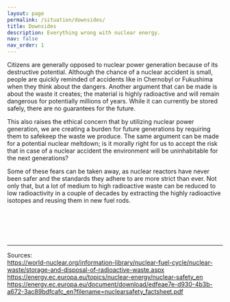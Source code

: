 ```yaml
---
layout: page
permalink: /situation/downsides/
title: Downsides
description: Everything wrong with nuclear energy.
nav: false
nav_order: 1
---
```


Citizens are generally opposed to nuclear power generation because of its destructive potential. Although the chance of a nuclear accident is small, people are quickly reminded of accidents like in Chernobyl or Fukushima when they think about the dangers. Another argument that can be made is about the waste it creates; the material is highly radioactive and will remain dangerous for potentially millions of years. While it can currently be stored safely, there are no guarantees for the future.

This also raises the ethical concern that by utilizing nuclear power generation, we are creating a burden for future generations by requiring them to safekeep the waste we produce. The same argument can be made for a potential nuclear meltdown; is it morally right for us to accept the risk that in case of a nuclear accident the environment will be uninhabitable for the next generations?

Some of these fears can be taken away, as nuclear reactors have never been safer and the standards they adhere to are more strict than ever. Not only that, but a lot of medium to high radioactive waste can be reduced to low radioactivity in a couple of decades by extracting the highly radioactive isotopes and reusing them in new fuel rods.

<br><br><br><br>

***

Sources:<br>
https://world-nuclear.org/information-library/nuclear-fuel-cycle/nuclear-waste/storage-and-disposal-of-radioactive-waste.aspx
https://energy.ec.europa.eu/topics/nuclear-energy/nuclear-safety_en
https://energy.ec.europa.eu/document/download/edfeae7e-d930-4b3b-a672-3ac89bdfcafc_en?filename=nuclearsafety_factsheet.pdf
